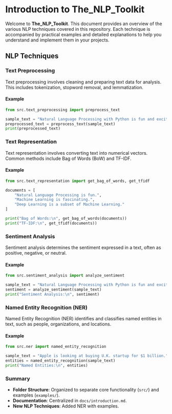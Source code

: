 # Introduction to The_NLP_Toolkit

Welcome to **The_NLP_Toolkit**. This document provides an overview of the various NLP techniques covered in this repository. Each technique is accompanied by practical examples and detailed explanations to help you understand and implement them in your projects.

## NLP Techniques

### Text Preprocessing
Text preprocessing involves cleaning and preparing text data for analysis. This includes tokenization, stopword removal, and lemmatization.

#### Example
```python
from src.text_preprocessing import preprocess_text

sample_text = "Natural Language Processing with Python is fun and exciting!"
preprocessed_text = preprocess_text(sample_text)
print(preprocessed_text)
```

### Text Representation
Text representation involves converting text into numerical vectors. Common methods include Bag of Words (BoW) and TF-IDF.

#### Example
```python
from src.text_representation import get_bag_of_words, get_tfidf

documents = [
    "Natural Language Processing is fun.",
    "Machine Learning is fascinating.",
    "Deep Learning is a subset of Machine Learning."
]

print("Bag of Words:\n", get_bag_of_words(documents))
print("TF-IDF:\n", get_tfidf(documents))
```

### Sentiment Analysis
Sentiment analysis determines the sentiment expressed in a text, often as positive, negative, or neutral.

#### Example
```python
from src.sentiment_analysis import analyze_sentiment

sample_text = "Natural Language Processing with Python is fun and exciting!"
sentiment = analyze_sentiment(sample_text)
print("Sentiment Analysis:\n", sentiment)
```

### Named Entity Recognition (NER)
Named Entity Recognition (NER) identifies and classifies named entities in text, such as people, organizations, and locations.

#### Example
```python
from src.ner import named_entity_recognition

sample_text = "Apple is looking at buying U.K. startup for $1 billion."
entities = named_entity_recognition(sample_text)
print("Named Entities:\n", entities)
```

### Summary

- **Folder Structure**: Organized to separate core functionality (`src/`) and examples (`examples/`).
- **Documentation**: Centralized in `docs/introduction.md`.
- **New NLP Techniques**: Added NER with examples.
